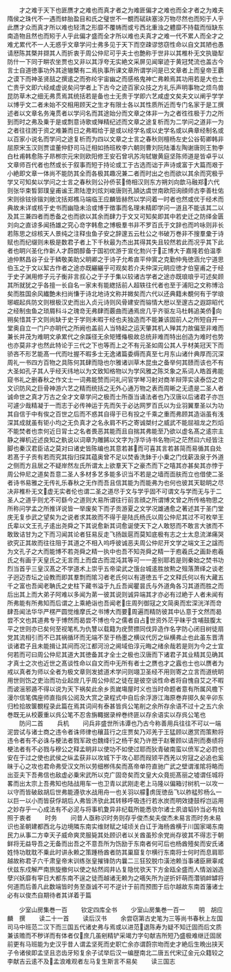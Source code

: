 <!-- { "loadSidebar": true } -->
　　才之难于天下也匪赝才之难也而真才者之为难匪偏才之难也而全才者之为难夫隋侯之珠代不一遇而蚌胎盈目和氏之璧世不一覩而碔砆塞涂万物尽然也而矧于人乎此赝才众而真才所以难也轻清之形靡不覆帱而或亏西北重浊之軆靡不持载而恒缺东南造物且然也而矧于人乎此偏才盛而全才所以难也夫真才之难一代不累人而全才之难尤累代不一人无惑乎文章学问士弗多见于天下而空疎谬悠窃性命以自文其陋也愚请厯陈其槩并撷其人而折衷于周公仲尼可乎夫士也艶称于世非以其椎朴无文执锄犁防什一下同于畊农坐贾也又非以其浮夸无实絶文采屏见闻窜迹于黄冠梵流也盖古今言士自道徳事功外其途辙槩有二焉执事所课文章所谓学问是已文章者上而皇帝王覇之谟下而神圣贤喆之撰逺之而弥纶宇宙幽之而感格鬼神亡弗赖焉其功用若是大也士亡贵乎文即六经咸虚说矣问学者上下古今之迹百家众技之方礼乐声明事物之烦鸟兽昆防草木之细无弗贯焉其统括若是备也士无贵于学即六艺咸虚文矣夫文以阐乎学学以博乎文二者未始不交相用顾天之生才有限士各以其性质所近而专门名家于是工撰述者以文章名务淹贯者以学问名而其途始分而文章之体非一为之者徃徃极于力之所到而时之弗及乗于是或剽意诗歌或殚精纪述而文章之途复析而为二学问之道非一为之者往往困于资之难兼而日之弗暇给于是或以经学名或以史学名或以典章经制名或以百家小说名而学问之途复析而为四以文章之士言之春秋则檀杨左史公谷荀卿韩非屈原宋玉汉则贾谊董仲舒司马迁相如扬班枚李六朝则曹刘阮陆潘左陶谢唐则王勃李白杜甫韩愈陈子昻栁宗元宋则欧阳修王安石曾巩苏洵轼辙黄庭坚陈师道是皆卓乎以文章师百代者也然或长于叙事而短于持论或工于古选而诎于声诗或富于大篇而艰于小絶即文章一体尚不能防其全而各极其趣况兼二者而时出之也而欲以其余而究极乎学又可知矣以学问之士言之春秋则公孙侨苌倚相汉则东方朔刘向歆马融郑六代则张华束晳郭璞皇甫谧王肃陆澄刘炫刘峻唐则孔頴达虞世南欧阳询顔师古李善杜佑宋则徐铉徐锴刘敞沈括郑樵马端临王应麟皆赫然以学问着一时者也然或优于经术而典故未详或核于史书而幽隐未洽或博于徴事而名理未精即学问一道且不能该其二以及其三兼四者而悉备之也而欲以其余而肆力于文又可知矣即其中若史迁之防绎金匮刘向之直谅多闻扬雄之究心竒字韩愈之博极羣书非不罗百氏于文辞也而吟咏则非长若陈思之综核天人景纯之注释虫鱼子安之辞邃五云杜公之书破万巻非不搜羣彚于诗赋也而纪缀则未极是数君子者上下千秋最为杰出其得其失且较然若此而况乎其下此者也眀兴圣化作新人才蔚朗醇备于国初优游于宣化勃兴于正博大于嘉隆若伯温季迪仲黙昌谷子业于鳞敬美助父眀卿之于诗子允希直平仲賔之克勤仲鳬徳涵允宁道思伯玉之于文以絜古作者之途亦既纚纚乎可观矣若介夫仲深元眀应徳才伯窒甫之于经于史子渊用修子元子衡非言叔心之于子于集以较诸古学者之途亦既琅琅乎可述矣顾其所就犹之乎各擅一长自名一家未有能緫括前人超轶往代者也至于浦阳之文称博洽矣而胜国余风纎艶未扫尚慊于诗北地诗文称并媺矣而六代以还典籍未覩何有于学琅琊崛起呉防文则根极汉史而出入贞元诗则风骨建安而镕情大厯以至邃古之遐踪昭代之经制虫鱼之琐屑科斗之瑰竒无弗肆而覈曲而通焉庻几乎齐驱左马杜韩追美侨向朔矣惜其于文则尚缺于史于学则未暇于经也夫独造而不能兼该固前人之所短自开一堂奥自立一门户亦眀代之所阙也盖前人当特起之运天肇其机人殚其力故偏至非难而兼长并茂为难眀文承累代之余蹊径无余矩矱偹极故总统非难而特出创造为难时也势也亦莫非才也然此特论于三代之下也等而上之不有元圣如周公其人乎材美冠天下而骄吝不形艺能髙一代而吐握不暇多士无逸诸篇委缛而真至七月东山诸什典厚而沉深周礼一书四方百物之具陈何其肆而隐也尔雅诸训草木昆虫之备举何其赜而该也不有大圣如孔子其人乎经天纬地以为文致知格物以为学风雅之陈爻象之系词人皓首弗能窥书礼之删春秋之作文士一词弗能赞而问礼问官学琴习射对商羊辩萍实读泰岱之竒文识防风之巨骨神游六艺之精而统括之无外心通万物之表而周晰之无遗是二圣人者诚命世之真才万古之全才文章学问之极而士所亟当诵法者也乃汉唐以后诸君子亦岂可遽少哉精凝于一而志于必传神运于先而矢于必达网罗百氏以为业羽翼羣圣以为功其自信于中有俟之百世之后而不惑其自得于已有投之千乘之重而弗顾其造诣虽有浅深其成就虽有钜小均之无负真才之名永肩不朽之寄诚桀纣之威武不能屈祖龙之烈熖不能焚者也柰何近日冐士之名者畏恶其能而且自揣其弗能至乃欲以虚名髙之逺宗主静之禅机近述良知之骫说以词章为雕餙以文字为浮华诗书名物问之茫然曰六经皆注脚也秦汉君臣诘之莫对曰诸史皆陈编也其意若甚而可喜其言若甚简而易循其自处若髙于子贡有若而究其指归探其蕴奥曾不足以焚香洗鉢于小乗之门伐薪汲泉于外道之侧而方且居之不疑岸然左氏所谓太上欲羣天下之豪杰而下之嘻其亦甚矣其亦悖于周公仲尼之道矣吾意二圣人多材多艺多能多识当不若是之墙而靣肤而立也借使二圣者诗书易雅之无传礼乐春秋之无作而吾且信其能为而能弗为也何也彼其天聪眀之尽决非椎朴无文虚无实者伦也谓二圣之道尽于文与学乎固不可谓文与学而无与于二圣人之道乎则尤不可繇今之道则大易所谓往行前言顔之所谓博文曾之所传格物思之所称问学孟之所推详说皆一举废矣下而子贡游夏之文学况雄通愈之著述其于圣门堂庑无复歩武之望矣为之说者求其故而不得于是陆氏杨氏以周公仲尼其过不可枚举王氏辈以文王孔子逺出尧舜之下其说愈新其词愈诞使天下之人敢怒而不敢言大骇而不敢致诘甘为之下而习闻其论者狂易反走飞扬跋扈而莫知底极有志之士太息流涕痛哭欲究正其故而往往阻于其道之不相入呜呼彼诚恶夫周公仲尼开文学之端文王之諡而为文孔子之大而能博不若尧舜之精一执中也吾不知尧舜之精一于庖羲氏之画卦庖羲氏之有画于天皇氏之无言而上而盘古而混沌其等可一一差别耶若是则秦始之焚书功烈当首乎三皇汉髙之不学道术上崇乎五帝梁武之饿台城逺胜放勲之殂落萧绎之谈老子迥迈杏坛之设教而即其羣剽而隂习者老氏何以有道徳五千之文释氏何以有大藏五千之富也吾闻老聃氏之史柱下藏书溢于九丘吾闻瞿昙氏与外道角各习其道而胜之而后出其上而大弟子阿难以多闻为苐一彼其说则诚异端其才亦必有过絶于人者未闻有所弗能有所弗知而后谓之上乘絶诣也吾闻老庄周列御冦之文简奥而宏深洸洋而竒肆吾闻法华华严楞严圆觉维摩氏之书博大而要周遍而精防彼其中亾意于文然而曷尝不文也其道弗专于博然而曷尝不博也今之儒者自占世资外茫乎昧乎含哺鼓腹太平之世则亦已矣何至视笔札为仇讐以载籍为疣赘摽同伐异造作名字防心闭目树徒扇党其流相引而不已其祸循环而无端不至于杨墨之横议代厉之纵横弗止也此虽东晋清谈诸君子且未能揖让其间而况江都河汾之阃域伯淳元晦之绪余哉若是则为今之士宜何若而可曰周公仲尼其道大其徳备其才全士之极也汉唐而下诸君子其业精其见确其才真士之次也近世之髙谈性命以自文而中无所有者士之赝也才之蠧也士也以赝者为戒以真者为师以全者为极文章则发摅道术学问则翊卫圣经不用则寄之立言而道统眀用世则饬之吏治而功业起庻几乎周公仲尼之徒在是彼空谈性命者将自愧自艾之不暇而诐滛邪遁不得以说为天下祸矣此余乡贡嵗塲屋时义也当时命题者意有所属风檐下漫尔信笔偶座师直指呉公阅及大赏之录程式中自后余浮游江海原巻弃掷久矣辛卯东归检拾故箧覩程录此篇在焉其词间有泰甚皆呉公笔削之余所存余语不过十之五六余巻既无从校覈重以呉公笔不忍舎旃輙据录梓巻终匪以存余语实以存呉公笔也
　　防问二首
　　兵机
　　问兵非盛世所讳谭也乃古今称善用兵往往不可以一端泥尝试与诸士商之违令者诛师律也穰苴行之庄贾矣乃邓羌于王猛顾以邀赏而策勲将违令者有不必诛与梗法者戮军政也魏绛行之杨干矣乃许厯于赵奢顾以请刑而奏绩将梗法者有不必戮与穆公之释孟眀非以使功不如使过耶而狄青破南蛮以偾军之必罸也安在于过之使也武侯之纵孟获非以攻城下于攻心耶而叚颎平西羌以穷冦之必追也奚昧于心之攻也君命弗受汉文所以劳细栁伟矣而髙帝单符直驰广武之壁谓淮隂将略而出亚夫下吾弗信也敌虚必乗宋武所以克广固竒矣而文皇大众竟扼髙丽之墟谓任城将畧而出太宗上吾弗知也陆战用车一也卫青以武刚走老上马隆以偏箱讨树机一以攻一以守而皆破敌胡后世弗能遵欤水战用舟一也关羽以艨虏厐徳岳飞以舴艋殄杨么一以巨一以小而皆获俘胡后人弗皆济欤此其转移呼吸违行若氷炭而明效捷鼓桴岂运用之妙存乎一心成法有不必泥与将事机夐异非纪载所能悉欤尔诸士夙谙韬钤当必有烛照于衷者
　　时务
　　问昔人亟称识时务则存乎俊杰矣夫俊杰未易言而时务未易识也圣朝建都西北与边境隣东南实维财赋之域顷关白讧于海杨酋横于川国家竭东南民力从事二方幸天子威命爽灵服毙其处顾识者以关酋虽殄余党尚存彼其不得志于朝鲜将无益导吾之无备而出吾之不意吾所为饬励于东南者何可后也杨酋殪矣而安氏诸姓恃功耽耽不乗此时讲永赖之策踵杨酋者防其巢窟复尔横行东南将士何时而息肩耶越故称君子六千肃皇帝末训练张皇摧锋防内曩二三狂狡脱巾潢池赖当事诸臣厥辜咸伏兹东戍解严南旅旋撤何以使之帖然闾井亾复隐忧欤天下方金瓯全盛而人情汹汹造孽兴妖靡有寜日大都东南不逞之徒而越诸无赖为之嚆矢所为逆折奸萌而濳销衅罅将何道而后善凡此数端皆时务至亟诚不可不逆计于前而预图于后尔越故东南首藩诸士必有以俊杰自期待者其详着于篇












　　少室山房集巻一百
　　钦定四库全书
　　少室山房集巻一百一
　　明　胡应麟　撰
　　读二十一首
　　读后汉书
　　余尝窃第古史笔为三等尚书春秋上左国司马中班范二汉下而三国五代诸史弗与焉或以进范退陈寿为疑不知迁固而后文质兼该赡而不秽详而有体者仅庶几虽剜精铲采竭力字句献吉所短乃盛极难继迁固居前更有马班能为史汉乎昔人谓孟坚死而史职亡余亦谓蔚宗圽而史才絶后生晩出挟天子令诸侯即孟坚且恣齿牙矧复余子试举后汉一编歴南北二唐五代宋辽金元众籍较之李献吉云逺不及孟浪难观者左马复生斯言不易矣
　　读三国志
